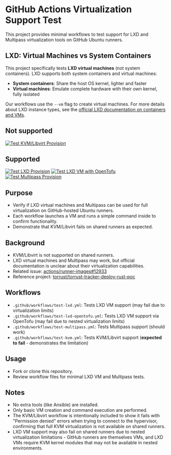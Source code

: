 # GitHub Actions Virtualization Support Test

This project provides minimal workflows to test support for LXD and Multipass virtualization tools on GitHub Ubuntu runners.

## LXD: Virtual Machines vs System Containers

This project specifically tests **LXD virtual machines** (not system containers). LXD supports both system containers and virtual machines:

- **System containers**: Share the host OS kernel, lighter and faster
- **Virtual machines**: Emulate complete hardware with their own kernel, fully isolated

Our workflows use the `--vm` flag to create virtual machines. For more details about LXD instance types, see the [official LXD documentation on containers and VMs](https://documentation.ubuntu.com/lxd/stable-5.21/explanation/instances/).

## Not supported

[![Test KVM/Libvirt Provision](https://github.com/josecelano/github-actions-virtualization-support/actions/workflows/test-kvm.yml/badge.svg)](https://github.com/josecelano/github-actions-virtualization-support/actions/workflows/test-kvm.yml)

## Supported

[![Test LXD Provision](https://github.com/josecelano/github-actions-virtualization-support/actions/workflows/test-lxd.yml/badge.svg)](https://github.com/josecelano/github-actions-virtualization-support/actions/workflows/test-lxd.yml) [![Test LXD VM with OpenTofu](https://github.com/josecelano/github-actions-virtualization-support/actions/workflows/test-lxd-opentofu.yml/badge.svg)](https://github.com/josecelano/github-actions-virtualization-support/actions/workflows/test-lxd-opentofu.yml) [![Test Multipass Provision](https://github.com/josecelano/github-actions-virtualization-support/actions/workflows/test-multipass.yml/badge.svg)](https://github.com/josecelano/github-actions-virtualization-support/actions/workflows/test-multipass.yml)

## Purpose

- Verify if LXD virtual machines and Multipass can be used for full virtualization on GitHub-hosted Ubuntu runners.
- Each workflow launches a VM and runs a simple command inside to confirm functionality.
- Demonstrate that KVM/Libvirt fails on shared runners as expected.

## Background

- KVM/Libvirt is not supported on shared runners.
- LXD virtual machines and Multipass may work, but official documentation is unclear about their virtualization capabilities.
- Related issue: [actions/runner-images#12933](https://github.com/actions/runner-images/issues/12933)
- Reference project: [torrust/torrust-tracker-deploy-rust-poc](https://github.com/torrust/torrust-tracker-deploy-rust-poc)

## Workflows

- `.github/workflows/test-lxd.yml`: Tests LXD VM support (may fail due to virtualization limits)
- `.github/workflows/test-lxd-opentofu.yml`: Tests LXD VM support via OpenTofu (may fail due to nested virtualization limits)
- `.github/workflows/test-multipass.yml`: Tests Multipass support (should work)
- `.github/workflows/test-kvm.yml`: Tests KVM/Libvirt support (**expected to fail** - demonstrates the limitation)

## Usage

- Fork or clone this repository.
- Review workflow files for minimal LXD VM and Multipass tests.

## Notes

- No extra tools (like Ansible) are installed.
- Only basic VM creation and command execution are performed.
- The KVM/Libvirt workflow is intentionally included to show it fails with "Permission denied" errors when trying to connect to the hypervisor, confirming that full KVM virtualization is not available on shared runners.
- LXD VM support may also fail on shared runners due to nested virtualization limitations - GitHub runners are themselves VMs, and LXD VMs require KVM kernel modules that may not be available in nested environments.
